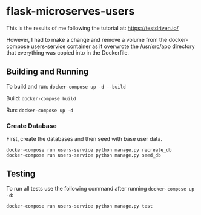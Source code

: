 # flask-microserves-users

This is the results of me following the tutorial at: https://testdriven.io/

However, I had to make a change and remove a volume from the docker-compose users-service container as it overwrote the /usr/src/app directory that everything was copied into in the Dockerfile.

## Building and Running

To build and run: `docker-compose up -d --build`

Build: `docker-compose build`

Run: `docker-compose up -d`

### Create Database

First, create the databases and then seed with base user data.

```
docker-compose run users-service python manage.py recreate_db
docker-compose run users-service python manage.py seed_db
```

## Testing


To run all tests use the following command after running `docker-compose up -d`:

```
docker-compose run users-service python manage.py test
```


